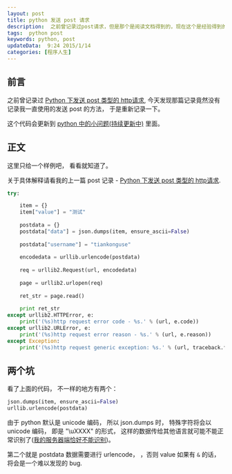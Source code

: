 ```yaml
---  
layout: post  
title: python 发送 post 请求
description:  之前曾记录过post请求，但是那个是阅读文档得到的，现在这个是经验得到的。
tags:  python post
keywords: python, post
updateData:  9:24 2015/1/14
categories: [程序人生]
---  
```


## 前言

之前曾记录过 [Python 下发送 post 类型的 http请求][python-http-post], 今天发现那篇记录竟然没有记录我一直使用的发送 post 的方法， 于是重新记录一下。  

这个代码会更新到 [python 中的小问题(持续更新中)][python-problem] 里面。  

## 正文

这里只给一个样例吧， 看看就知道了。  

关于具体解释请看我的上一篇 post 记录 - [Python 下发送 post 类型的 http请求][python-http-post].  


```python
try:

    item = {}
    item["value"] = "测试"
    
    postdata = {}
    postdata["data"] = json.dumps(item, ensure_ascii=False)
    
    postdata["username"] = "tiankonguse"
    
    encodedata = urllib.urlencode(postdata)
    
    req = urllib2.Request(url, encodedata)
    
    page = urllib2.urlopen(req)
    
    ret_str = page.read()
    
    print ret_str
except urllib2.HTTPError, e:
    print('(%s)http request error code - %s.' % (url, e.code))
except urllib2.URLError, e:
    print('(%s)http request error reason - %s.' % (url, e.reason))
except Exception:                                                                                       
    print('(%s)http request generic exception: %s.' % (url, traceback.format_exc()))
```

## 两个坑

看了上面的代码， 不一样的地方有两个：

```python
json.dumps(item, ensure_ascii=False)
urllib.urlencode(postdata)
```

由于 python 默认是 unicode 编码， 所以 json.dumps 时， 特殊字符将会以 unicode 编码， 即是 "\uXXXX" 的形式， 这样的数据传给其他语言就可能不能正常识别了([我的服务器端恰好不能识别][json-dump-more])。  

第二个就是 postdata 数据需要进行 urlencode， ，否则 value 如果有 `&`  的话，将会是一个难以发现的 bug.  


[json-dump-more]: http://github.tiankonguse.com/blog/2015/01/14/json-dump-more/
[python-problem]: http://github.tiankonguse.com/blog/2014/10/29/python-problem/
[python-http-post]: http://github.tiankonguse.com/blog/2014/10/29/python-problem/#content-h2-http%20%E8%AF%B7%E6%B1%82
